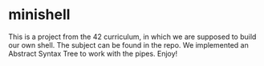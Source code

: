 # minishell

This is a project from the 42 curriculum, in which we are supposed to build our own shell.
The subject can be found in the repo.
We implemented an Abstract Syntax Tree to work with the pipes.
Enjoy!
